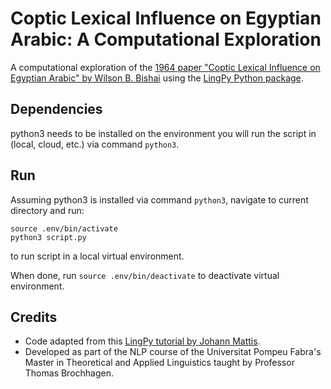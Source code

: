 # Coptic Lexical Influence on Egyptian Arabic: A Computational Exploration

A computational exploration of the [1964 paper "Coptic Lexical Influence on Egyptian Arabic" by Wilson B. Bishai](https://www.jstor.org/stable/543178) using the [LingPy Python package](https://lingpy.org/index.html).

## Dependencies
python3 needs to be installed on the environment you will run the script in (local, cloud, etc.) via command `python3`.

## Run
Assuming python3 is installed via command `python3`, navigate to current directory and run:

```
source .env/bin/activate
python3 script.py
```

to run script in a local virtual environment.

When done, run `source .env/bin/deactivate` to deactivate virtual environment.

## Credits
- Code adapted from this [LingPy tutorial by Johann Mattis](https://www.lingulist.de/documents/tutorials/list-2013-lingpy-datastructures.pdf).
- Developed as part of the NLP course of the Universitat Pompeu Fabra's Master in Theoretical and Applied Linguistics taught by Professor Thomas Brochhagen.

